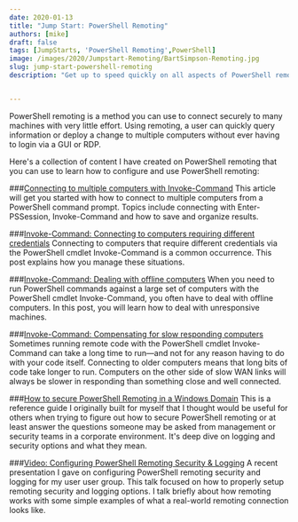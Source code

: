 ```yaml
---
date: 2020-01-13
title: "Jump Start: PowerShell Remoting"
authors: [mike]
draft: false
tags: [JumpStarts, 'PowerShell Remoting',PowerShell]
image: /images/2020/Jumpstart-Remoting/BartSimpson-Remoting.jpg
slug: jump-start-powershell-remoting
description: "Get up to speed quickly on all aspects of PowerShell remoting, logging and security with easy to follow articles and guides"


---
```


PowerShell remoting is a method you can use to connect securely to many machines with very little effort. Using remoting, a user can quickly query information or deploy a change to multiple computers without ever having to login via a GUI or RDP.

Here's a collection of content I have created on PowerShell remoting that you can use to learn how to configure and use PowerShell remoting:
<br>

###[Connecting to multiple computers with Invoke-Command](__GHOST_URL__/connecting-to-multiple-computers-with-invoke-command/)
This article will get you started with how to connect to multiple computers from a PowerShell command prompt. Topics include connecting with Enter-PSSession, Invoke-Command and how to save and organize results.
<br>

###[Invoke-Command: Connecting to computers requiring different credentials](https://4sysops.com/archives/invoke-command-connecting-to-computers-requiring-different-credentials/)
Connecting to computers that require different credentials via the PowerShell cmdlet Invoke-Command is a common occurrence. This post explains how you manage these situations.
<br>

###[Invoke-Command: Dealing with offline computers](https://4sysops.com/archives/invoke-command-dealing-with-offline-computers/)
When you need to run PowerShell commands against a large set of computers with the PowerShell cmdlet Invoke-Command, you often have to deal with offline computers. In this post, you will learn how to deal with unresponsive machines.
<br>

###[Invoke-Command: Compensating for slow responding computers](https://4sysops.com/archives/invoke-command-compensating-for-slow-responding-computers/)
Sometimes running remote code with the PowerShell cmdlet Invoke-Command can take a long time to run—and not for any reason having to do with your code itself. Connecting to older computers means that long bits of code take longer to run. Computers on the other side of slow WAN links will always be slower in responding than something close and well connected.
<br>

###[How to secure PowerShell Remoting in a Windows Domain](__GHOST_URL__/securing-powershell/)
This is a reference guide I originally built for myself that I thought would be useful for others when trying to figure out how to secure PowerShell remoting or at least answer the questions someone may be asked from management or security teams in a corporate environment. It's deep dive on logging and security options and what they mean.
<br>

###[Video: Configuring PowerShell Remoting Security & Logging](__GHOST_URL__/psremoting-video/)
A recent presentation I gave on configuring PowerShell remoting security and logging for my user user group. This talk focused on how to properly setup remoting security and logging options. I talk briefly about how remoting works with some simple examples of what a real-world remoting connection looks like.

<aside class="toc"></aside>




